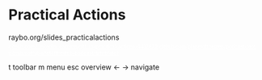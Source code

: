 <!-- .slide: data-state="layout-title no-fragment"  -->

# Practical Actions

<div class="btn btn-warning mt-3 ">raybo.org/slides_practicalactions</div>
<a href="https://github.com/LinkedInLearning/github-practical-actions-4412872" style="color:white; font-size: .7em; margin-top:10px;">github.com/LinkedInLearning/github-practical-actions-4412872</a>
<a href="https://github.com/planetoftheweb/podcast-test" style="color:white; font-size: .7em;">github.com/planetoftheweb/podcast-test</a>
<a href="https://github.com/planetoftheweb/podcast-generator" style="color:white; font-size: .7em;">github.com/planetoftheweb/podcast-generator</a>

<p class="small mt-5">
  <span class="badge bg-dark me-1 ms-2">t</span> toolbar
  <span class="badge bg-dark me-1 ms-2">m</span> menu
  <span class="badge bg-dark me-1 ms-2">esc</span> overview
  <span class="badge bg-dark me-1 ms-2"> &larr; &rarr;</span> navigate
</p>
